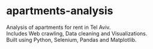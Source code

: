 # apartments-analysis
Analysis of apartments for rent in Tel Aviv.     
Includes Web crawling, Data cleaning and Visualizations.     
Built using Python, Selenium, Pandas and Matplotlib.      